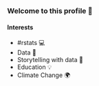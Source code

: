 ### Welcome to this profile 👋

#### Interests

- #rstats :computer:
- Data :mag_right:
- Storytelling with data :traffic_light:
- Education :bulb:
- Climate Change :earth_africa:
